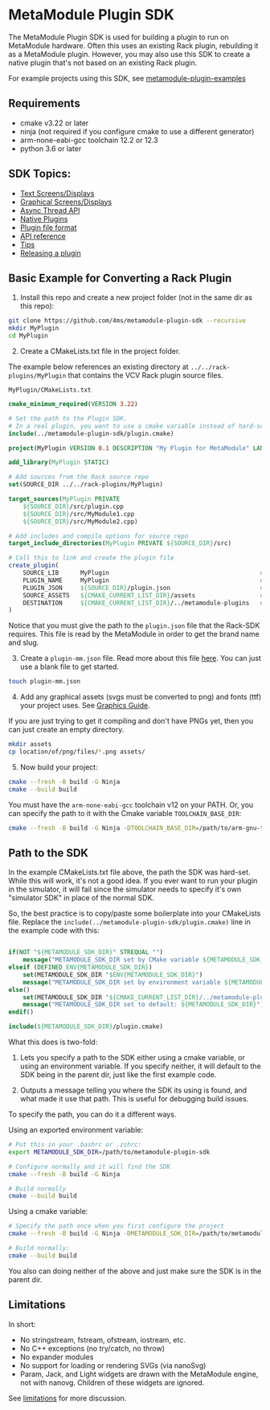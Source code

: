 # MetaModule Plugin SDK

The MetaModule Plugin SDK is used for building a plugin to run on MetaModule hardware.
Often this uses an existing Rack plugin, rebuilding it as a MetaModule plugin. However, you 
may also use this SDK to create a native plugin that's not based on an existing Rack plugin.

For example projects using this SDK, see [metamodule-plugin-examples](https://github.com/4ms/metamodule-plugin-examples)

## Requirements

  - cmake v3.22 or later
  - ninja (not required if you configure cmake to use a different generator) 
  - arm-none-eabi-gcc toolchain 12.2 or 12.3
  - python 3.6 or later

## SDK Topics:
 - [Text Screens/Displays](docs/text-displays.md)
 - [Graphical Screens/Displays](docs/graphic-displays.md)
 - [Async Thread API](docs/async-threads.md)
 - [Native Plugins](docs/native-plugin.md)
 - [Plugin file format](docs/plugin-file-format.md)
 - [API reference](docs/api.md)
 - [Tips](docs/tips.md)
 - [Releasing a plugin](docs/release.md)

## Basic Example for Converting a Rack Plugin

1. Install this repo and create a new project folder (not in the same dir as this repo):

```bash
git clone https://github.com/4ms/metamodule-plugin-sdk --recursive
mkdir MyPlugin
cd MyPlugin
```

2. Create a CMakeLists.txt file in the project folder. 

The example below references an existing directory at
`../../rack-plugins/MyPlugin` that contains the VCV Rack plugin source files.

`MyPlugin/CMakeLists.txt`
```cmake
cmake_minimum_required(VERSION 3.22)

# Set the path to the Plugin SDK.
# In a real plugin, you want to use a cmake variable instead of hard-setting the path, see below...
include(../metamodule-plugin-sdk/plugin.cmake)

project(MyPlugin VERSION 0.1 DESCRIPTION "My Plugin for MetaModule" LANGUAGES C CXX ASM)

add_library(MyPlugin STATIC)

# Add sources from the Rack source repo
set(SOURCE_DIR ../../rack-plugins/MyPlugin)

target_sources(MyPlugin PRIVATE
    ${SOURCE_DIR}/src/plugin.cpp 
    ${SOURCE_DIR}/src/MyModule1.cpp
    ${SOURCE_DIR}/src/MyModule2.cpp)

# Add includes and compile options for source repo
target_include_directories(MyPlugin PRIVATE ${SOURCE_DIR}/src)

# Call this to link and create the plugin file
create_plugin(
    SOURCE_LIB      MyPlugin                                          # The cmake target name (defined in add_target)
    PLUGIN_NAME     MyPlugin                                          # This must match the brand "slug" used in VCV Rack
    PLUGIN_JSON     ${SOURCE_DIR}/plugin.json                         # Path to the plugin.json file used by VCV Rack
    SOURCE_ASSETS   ${CMAKE_CURRENT_LIST_DIR}/assets                  # Path to the assets/ dir containing the PNGs
    DESTINATION     ${CMAKE_CURRENT_LIST_DIR}/../metamodule-plugins   # Path to where you want the plugin file output
)
```

Notice that you must give the path to the `plugin.json` file that the Rack-SDK requires.
This file is read by the MetaModule in order to get the brand name and slug.

3. Create a `plugin-mm.json` file. Read more about this file [here](docs/plugin-mm-json.md).
You can just use a blank file to get started.

```bash
touch plugin-mm.json
```

4. Add any graphical assets (svgs must be converted to png) and fonts (ttf) your project uses. See [Graphics Guide](docs/graphics.md).

If you are just trying to get it compiling and don't have PNGs yet, then you can just
create an empty directory.

```bash
mkdir assets
cp location/of/png/files/*.png assets/
```

5. Now build your project:

```bash
cmake --fresh -B build -G Ninja
cmake --build build
```

You must have the `arm-none-eabi-gcc` toolchain v12 on your PATH. Or, you can
specify the path to it with the Cmake variable `TOOLCHAIN_BASE_DIR`:

```bash
cmake --fresh -B build -G Ninja -DTOOLCHAIN_BASE_DIR=/path/to/arm-gnu-toolchain-12.3-arm-none-eabi/bin
```

## Path to the SDK

In the example CMakeLists.txt file above, the path the SDK was hard-set. While this will work, it's not a good idea. 
If you ever want to run your plugin in the simulator, it will fail since the simulator needs to specify it's own "simulator SDK"
in place of the normal SDK.

So, the best practice is to copy/paste some boilerplate into your CMakeLists file.
Replace the `include(../metamodule-plugin-sdk/plugin.cmake)` line in the example code with this:

```cmake

if(NOT "${METAMODULE_SDK_DIR}" STREQUAL "")
	message("METAMODULE_SDK_DIR set by CMake variable ${METAMODULE_SDK_DIR}")
elseif (DEFINED ENV{METAMODULE_SDK_DIR})
    set(METAMODULE_SDK_DIR "$ENV{METAMODULE_SDK_DIR}")
	message("METAMODULE_SDK_DIR set by environment variable ${METAMODULE_SDK_DIR}")
else()
    set(METAMODULE_SDK_DIR "${CMAKE_CURRENT_LIST_DIR}/../metamodule-plugin-sdk")
	message("METAMODULE_SDK_DIR set to default: ${METAMODULE_SDK_DIR}")
endif()

include(${METAMODULE_SDK_DIR}/plugin.cmake)

```

What this does is two-fold:

1) Lets you specify a path to the SDK either using a cmake variable, or using
an environment variable. If you specify neither, it will default to the SDK
being in the parent dir, just like the first example code.

2) Outputs a message telling you where the SDK its using is found, and what
made it use that path. This is useful for debugging build issues.

To specify the path, you can do it a different ways.

Using an exported environment variable:

```bash
# Put this in your .bashrc or .zshrc:
export METAMODULE_SDK_DIR=/path/to/metamodule-plugin-sdk

# Configure normally and it will find the SDK
cmake --fresh -B build -G Ninja

# Build normally
cmake --build build
```

Using a cmake variable:

```bash
# Specify the path once when you first configure the project
cmake --fresh -B build -G Ninja -DMETAMODULE_SDK_DIR=/path/to/metamodule-plugin-sdk

# Build normally:
cmake --build build
```

You also can doing neither of the above and just make sure the SDK is in the parent dir.


## Limitations

In short:

- No stringstream, fstream, ofstream, iostream, etc.
- No C++ exceptions (no try/catch, no throw)
- No expander modules
- No support for loading or rendering SVGs (via nanoSvg)
- Param, Jack, and Light widgets are drawn with the MetaModule engine, not with nanovg. Children of these widgets are ignored.

See [limitations](docs/limitations.md) for more discussion.





